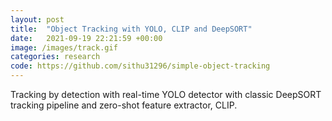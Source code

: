 ```yaml
---
layout: post
title:  "Object Tracking with YOLO, CLIP and DeepSORT"
date:   2021-09-19 22:21:59 +00:00
image: /images/track.gif
categories: research
code: https://github.com/sithu31296/simple-object-tracking
---
```

Tracking by detection with real-time YOLO detector with classic DeepSORT tracking pipeline and zero-shot feature extractor, CLIP.